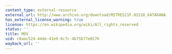```yaml
---
content_type: external-resource
external_url: http://www.archive.org/download/MITRES21F.01S10_KATAKANA_EXERCISES/1c5.mov
has_external_license_warning: true
license: https://en.wikipedia.org/wiki/All_rights_reserved
status: ''
title: MOV
uid: c0aac524-44de-41e9-8c7c-4b75b77e0176
wayback_url: ''
---
```

